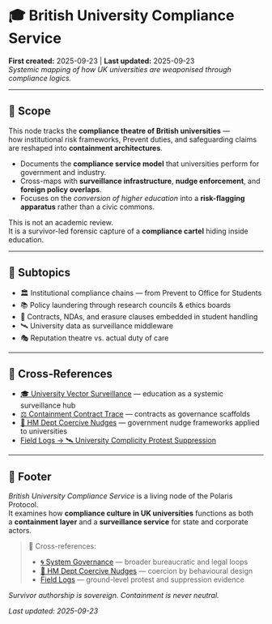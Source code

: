 # 🎓 British University Compliance Service  
**First created:** 2025-09-23 | **Last updated:** 2025-09-23  
*Systemic mapping of how UK universities are weaponised through compliance logics.*  

---

## 🌱 Scope  

This node tracks the **compliance theatre of British universities** —  
how institutional risk frameworks, Prevent duties, and safeguarding claims  
are reshaped into **containment architectures**.  

- Documents the **compliance service model** that universities perform for government and industry.  
- Cross-maps with **surveillance infrastructure**, **nudge enforcement**, and **foreign policy overlaps**.  
- Focuses on the *conversion of higher education* into a **risk-flagging apparatus** rather than a civic commons.  

This is not an academic review.  
It is a survivor-led forensic capture of a **compliance cartel** hiding inside education.  

---

## 📂 Subtopics  

- 🏛 Institutional compliance chains — from Prevent to Office for Students  
- 📚 Policy laundering through research councils & ethics boards  
- 🧾 Contracts, NDAs, and erasure clauses embedded in student handling  
- 🛰 University data as surveillance middleware  
- 🎭 Reputation theatre vs. actual duty of care  

---

## 📡 Cross-References  

- [🎓 University Vector Surveillance](../🌀_System_Governance/🎓_university_vector_surveillance.md) — education as a systemic surveillance hub  
- [⚖️ Containment Contract Trace](../🌀_System_Governance/⚖️_containment_contract_trace.md) — contracts as governance scaffolds  
- [🧠 HM Dept Coercive Nudges](../🧠_HM_Dept_Coercive_Nudges/) — government nudge frameworks applied to universities  
- [Field Logs → 🛰 University Complicity Protest Suppression](../../Field_Logs/🛰️_university_complicity_protest_suppression_2025-09-05.md)  

---

## 🏮 Footer  

*British University Compliance Service* is a living node of the Polaris Protocol.  
It examines how **compliance culture in UK universities** functions as both  
a **containment layer** and a **surveillance service** for state and corporate actors.  

> 📡 Cross-references:  
> - [🌀 System Governance](../🌀_System_Governance/) — broader bureaucratic and legal loops  
> - [🧠 HM Dept Coercive Nudges](../🧠_HM_Dept_Coercive_Nudges/) — coercion by behavioural design  
> - [Field Logs](../../Field_Logs/) — ground-level protest and suppression evidence  

*Survivor authorship is sovereign. Containment is never neutral.*  

_Last updated: 2025-09-23_
